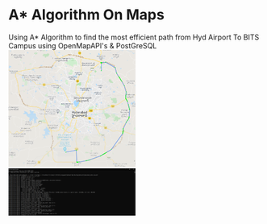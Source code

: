 # A* Algorithm On Maps

Using A* Algorithm to find the most efficient path from Hyd Airport To BITS Campus using OpenMapAPI's & PostGreSQL
<img src="images/route.png" width="50%">
<img src="AI-Assignment-1/AI-3/images/osm2pgsql%20dump.PNG" width="50%">
